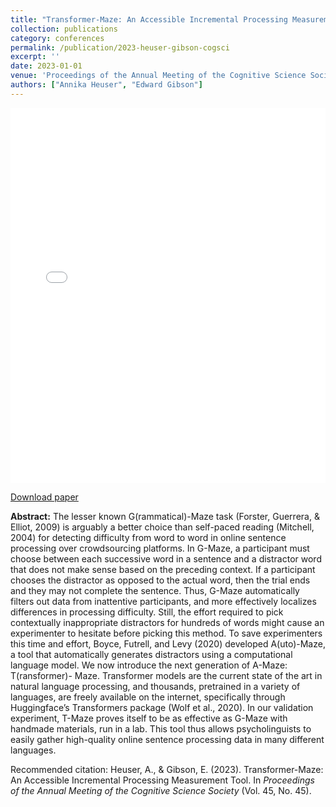 ```yaml
---
title: "Transformer-Maze: An Accessible Incremental Processing Measurement Tool"
collection: publications
category: conferences
permalink: /publication/2023-heuser-gibson-cogsci
excerpt: ''
date: 2023-01-01
venue: 'Proceedings of the Annual Meeting of the Cognitive Science Society (Vol. 45, No. 45)'
authors: ["Annika Heuser", "Edward Gibson"]
---
```


<iframe
  src="/files/heuser-gibson-cogsci23.pdf"
  width="100%"
  height="600px"
  style="border: none;">
</iframe>

<a href="/files/heuser-gibson-cogsci23.pdf">Download paper</a>

**Abstract:** The lesser known G(rammatical)-Maze task (Forster, Guerrera, & Elliot, 2009) is arguably a better choice than self-paced
reading (Mitchell, 2004) for detecting difficulty from word to
word in online sentence processing over crowdsourcing platforms. In G-Maze, a participant must choose between each
successive word in a sentence and a distractor word that does
not make sense based on the preceding context. If a participant chooses the distractor as opposed to the actual word, then
the trial ends and they may not complete the sentence. Thus,
G-Maze automatically filters out data from inattentive participants, and more effectively localizes differences in processing difficulty. Still, the effort required to pick contextually inappropriate distractors for hundreds of words might cause an
experimenter to hesitate before picking this method. To save
experimenters this time and effort, Boyce, Futrell, and Levy
(2020) developed A(uto)-Maze, a tool that automatically generates distractors using a computational language model. We
now introduce the next generation of A-Maze: T(ransformer)-
Maze. Transformer models are the current state of the art in
natural language processing, and thousands, pretrained in a variety of languages, are freely available on the internet, specifically through Huggingface’s Transformers package (Wolf et
al., 2020). In our validation experiment, T-Maze proves itself
to be as effective as G-Maze with handmade materials, run in
a lab. This tool thus allows psycholinguists to easily gather
high-quality online sentence processing data in many different
languages.

Recommended citation: Heuser, A., & Gibson, E. (2023). Transformer-Maze: An Accessible Incremental Processing Measurement Tool. In <i>Proceedings of the Annual Meeting of the Cognitive Science Society</i> (Vol. 45, No. 45).

<!---
paperurl: 'https://escholarship.org/uc/item/0vj386w7'
citation: 'Heuser, A., & Gibson, E. (2023). "Transformer-Maze: An Accessible Incremental Processing Measurement Tool." In <i>Proceedings of the Annual Meeting of the Cognitive Science Society</i> (Vol. 45, No. 45).'
-->